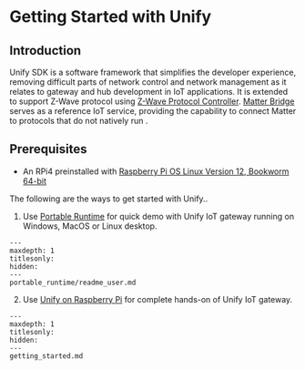 # Getting Started with Unify

## Introduction

Unify SDK is a software framework that simplifies the developer experience, removing difficult parts of network control and network management as it relates to gateway and hub development in IoT applications. It is extended to support Z-Wave protocol using [Z-Wave Protocol Controller](https://github.com/SiliconLabsSoftware/z-wave-protocol-controller). [Matter Bridge](https://github.com/SiliconLabs/unify-matter-bridge) serves as a reference IoT service, providing the capability to connect Matter to protocols that do not natively run .

## Prerequisites

- An RPi4 preinstalled with [Raspberry Pi OS Linux Version 12, Bookworm 64-bit](https://downloads.raspberrypi.org/raspios_lite_arm64/images/raspios_lite_arm64-2024-03-15/)


The following are the ways to get started with Unify..

1) Use [Portable Runtime](portable_runtime/readme_user.md)
for quick demo with Unify IoT gateway running on Windows, MacOS or Linux desktop.

```{toctree}
---
maxdepth: 1
titlesonly:
hidden:
---
portable_runtime/readme_user.md
```

2) Use [Unify on Raspberry Pi](getting_started.md)
for complete hands-on of Unify IoT gateway.

```{toctree}
---
maxdepth: 1
titlesonly:
hidden:
---
getting_started.md
```
